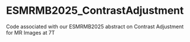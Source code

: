 # ESMRMB2025_ContrastAdjustment
Code associated with our ESMRMB2025 abstract on Contrast Adjustment for MR Images at 7T
